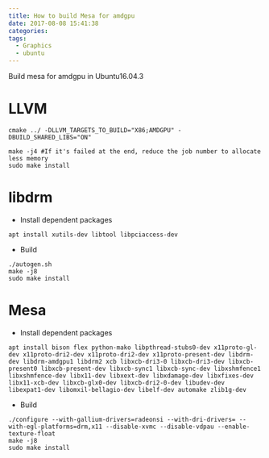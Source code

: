 ```yaml
---
title: How to build Mesa for amdgpu
date: 2017-08-08 15:41:38
categories:
tags:
  - Graphics
  - ubuntu
---
```


Build mesa for amdgpu in Ubuntu16.04.3

<!--more-->

# LLVM
```
cmake ../ -DLLVM_TARGETS_TO_BUILD="X86;AMDGPU" -DBUILD_SHARED_LIBS="ON"

make -j4 #If it's failed at the end, reduce the job number to allocate less memory
sudo make install
```
# libdrm
* Install dependent packages
```
apt install xutils-dev libtool libpciaccess-dev
```
* Build
```
./autogen.sh
make -j8
sudo make install
```
# Mesa
* Install dependent packages
```
apt install bison flex python-mako libpthread-stubs0-dev x11proto-gl-dev x11proto-dri2-dev x11proto-dri2-dev x11proto-present-dev libdrm-dev libdrm-amdgpu1 libdrm2 xcb libxcb-dri3-0 libxcb-dri3-dev libxcb-present0 libxcb-present-dev libxcb-sync1 libxcb-sync-dev libxshmfence1 libxshmfence-dev libx11-dev libxext-dev libxdamage-dev libxfixes-dev libx11-xcb-dev libxcb-glx0-dev libxcb-dri2-0-dev libudev-dev libexpat1-dev libomxil-bellagio-dev libelf-dev automake zlib1g-dev
```
* Build
```
./configure --with-gallium-drivers=radeonsi --with-dri-drivers= --with-egl-platforms=drm,x11 --disable-xvmc --disable-vdpau --enable-texture-float
make -j8
sudo make install
```
